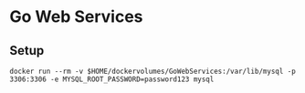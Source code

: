 # Go Web Services

## Setup

`docker run --rm -v $HOME/dockervolumes/GoWebServices:/var/lib/mysql -p 3306:3306 -e MYSQL_ROOT_PASSWORD=password123 mysql`
